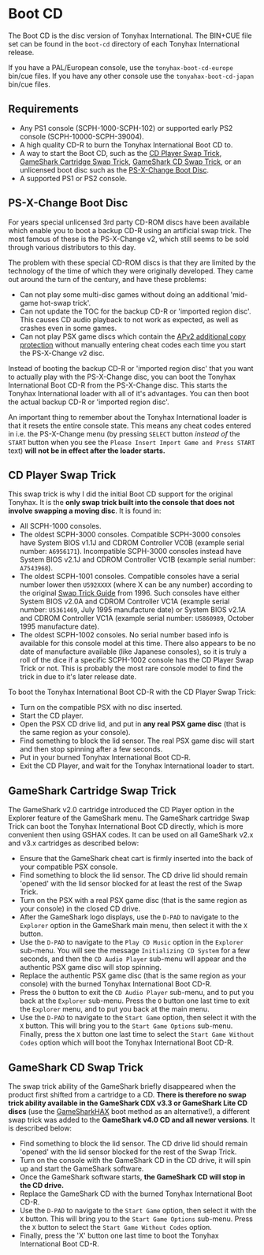# Boot CD

The Boot CD is the disc version of Tonyhax International. The BIN+CUE file set can be found in the `boot-cd` directory of each Tonyhax International release.

If you have a PAL/European console, use the `tonyhax-boot-cd-europe` bin/cue files. If you have any other console use the `tonyahax-boot-cd-japan` bin/cue files.

## Requirements

*   Any PS1 console (SCPH-1000-SCPH-102) or supported early PS2 console (SCPH-10000-SCPH-39004).
*   A high quality CD-R to burn the Tonyhax International Boot CD to.
*   A way to start the Boot CD, such as the [CD Player Swap Trick](#cd-player-swap-trick), [GameShark Cartridge Swap Trick](#gameshark-cartridge-swap-trick), [GameShark CD Swap Trick](#gameshark-cd-swap-trick), or an unlicensed boot disc such as the [PS-X-Change Boot Disc](#ps-x-change-boot-disc).
*   A supported PS1 or PS2 console.

## PS-X-Change Boot Disc

For years special unlicensed 3rd party CD-ROM discs have been available which enable you to boot a backup CD-R using an artificial swap trick. The most famous of these is the PS-X-Change v2, which still seems to be sold through various distributors to this day.

The problem with these special CD-ROM discs is that they are limited by the technology of the time of which they were originally developed. They came out around the turn of the century, and have these problems:

*   Can not play some multi-disc games without doing an additional 'mid-game hot-swap trick'.
*   Can not update the TOC for the backup CD-R or 'imported region disc'. This causes CD audio playback to not work as expected, as well as crashes even in some games.
*   Can not play PSX game discs which contain the [APv2 additional copy protection](anti-piracy-bypass.md) without manually entering cheat codes each time you start the PS-X-Change v2 disc.

Instead of booting the backup CD-R or 'imported region disc' that you want to actually play with the PS-X-Change disc, you can boot the Tonyhax International Boot CD-R from the PS-X-Change disc. This starts the Tonyhax International loader with all of it's advantages. You can then boot the actual backup CD-R or 'imported region disc'.

An important thing to remember about the Tonyhax International loader is that it resets the entire console state. This means any cheat codes entered in i.e. the PS-X-Change menu (by pressing `SELECT` button _instead of_ the `START` button when you see the `Please Insert Import Game and Press START` text) **will not be in effect after the loader starts.**

## CD Player Swap Trick

This swap trick is why I did the initial Boot CD support for the original Tonyhax. It is the **only swap trick built into the console that does not involve swapping a moving disc**. It is found in:

*   All SCPH-1000 consoles.
*   The oldest SCPH-3000 consoles. Compatible SCPH-3000 consoles have System BIOS v1.1J and CDROM Controller VC0B (example serial number: `A6956171`). Incompatible SCPH-3000 consoles instead have System BIOS v2.1J and CDROM Controller VC1B (example serial number: `A7543968`).
*   The oldest SCPH-1001 consoles. Compatible consoles have a serial number lower then `U592XXXX` (where X can be any number) according to the original [Swap Trick Guide](https://gamefaqs.gamespot.com/ps/916392-PSX/faqs/4708) from 1996. Such consoles have either System BIOS v2.0A and CDROM Controller VC1A (example serial number: `U5361469`, July 1995 manufacture date) or System BIOS v2.1A and CDROM Controller VC1A (example serial number: `U5860989`, October 1995 manufacture date).
*   The oldest SCPH-1002 consoles. No serial number based info is available for this console model at this time. There also appears to be no date of manufacture available (like Japanese consoles), so it is truly a roll of the dice if a specific SCPH-1002 console has the CD Player Swap Trick or not. This is probably the most rare console model to find the trick in due to it's later release date.

To boot the Tonyhax International Boot CD-R with the CD Player Swap Trick:

*   Turn on the compatible PSX with no disc inserted.
*   Start the CD player.
*   Open the PSX CD drive lid, and put in **any real PSX game disc** (that is the same region as your console).
*   Find something to block the lid sensor. The real PSX game disc will start and then stop spinning after a few seconds.
*   Put in your burned Tonyhax International Boot CD-R.
*   Exit the CD Player, and wait for the Tonyhax International loader to start.

## GameShark Cartridge Swap Trick

The GameShark v2.0 cartridge introduced the CD Player option in the Explorer feature of the GameShark menu. The GameShark cartridge Swap Trick can boot the Tonyhax International Boot CD directly, which is more convenient then using GSHAX codes. It can be used on all GameShark v2.x and v3.x cartridges as described below:

*   Ensure that the GameShark cheat cart is firmly inserted into the back of your compatible PSX console. 
*   Find something to block the lid sensor. The CD drive lid should remain 'opened' with the lid sensor blocked for at least the rest of the Swap Trick.
*   Turn on the PSX with a real PSX game disc (that is the same region as your console) in the closed CD drive.
*   After the GameShark logo displays, use the `D-PAD` to navigate to the `Explorer` option in the GameShark main menu, then select it with the `X` button.
*   Use the `D-PAD` to navigate to the `Play CD Music` option in the `Explorer` sub-menu. You will see the message `Initializing CD System` for a few seconds, and then the `CD Audio Player` sub-menu will appear and the authentic PSX game disc will stop spinning.
*   Replace the authentic PSX game disc (that is the same region as your console) with the burned Tonyhax International Boot CD-R.
*   Press the `O` button to exit the `CD Audio Player` sub-menu, and to put you back at the `Explorer` sub-menu. Press the `O` button one last time to exit the `Explorer` menu, and to put you back at the main menu.
*   Use the `D-PAD` to navigate to the `Start Game` option, then select it with the `X` button. This will bring you to the `Start Game Options` sub-menu. Finally, press the `X` button one last time to select the `Start Game Without Codes` option which will boot the Tonyhax International Boot CD-R.

## GameShark CD Swap Trick

The swap trick ability of the GameShark briefly disappeared when the product first shifted from a cartridge to a CD. **There is therefore no swap trick ability available in the GameShark CDX v3.3 or GameShark Lite CD discs** (use the [GameSharkHAX](gameshark-code.md) boot method as an alternative!), a different swap trick was added to the **GameShark v4.0 CD and all newer versions**. It is described below:

*   Find something to block the lid sensor. The CD drive lid should remain 'opened' with the lid sensor blocked for the rest of the Swap Trick.
*   Turn on the console with the GameShark CD in the CD drive, it will spin up and start the GameShark software.
*   Once the GameShark software starts, **the GameShark CD will stop in the CD drive.**
*   Replace the GameShark CD with the burned Tonyhax International Boot CD-R.
*   Use the `D-PAD` to navigate to the `Start Game` option, then select it with the `X` button. This will bring you to the `Start Game Options` sub-menu. Press the `X` button to select the `Start Game Without Codes` option.
*   Finally, press the 'X' button one last time to boot the Tonyhax International Boot CD-R.
